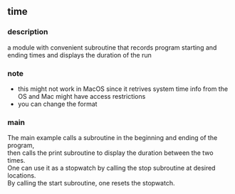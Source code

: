 ## time

### description

a module with convenient subroutine that records program starting and ending times and displays the duration of the run

### note

- this might not work in MacOS since it retrives system time info from the OS and Mac might have access restrictions
- you can change the format

### main

The main example calls a subroutine in the beginning and ending of the program,  
then calls the print subroutine to display the duration between the two times.  
One can use it as a stopwatch by calling the stop subroutine at desired locations.  
By calling the start subroutine, one resets the stopwatch.
